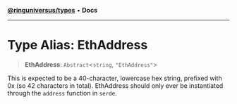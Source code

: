 [**@ringuniversus/types**](../README.md) • **Docs**

---

# Type Alias: EthAddress

> **EthAddress**: `Abstract`\<`string`, `"EthAddress"`\>

This is expected to be a 40-character, lowercase hex string, prefixed with 0x
(so 42 characters in total). EthAddress should only ever be instantiated
through the `address` function in `serde`.
